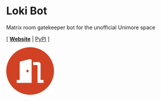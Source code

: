 # Loki Bot

Matrix room gatekeeper bot for the unofficial Unimore space

\[ [**Website**](https://loki.steffo.eu) | [PyPI](https://pypi.org/project/lokiunimore/) \]

![](lokiunimore/web/static/icon.png)
